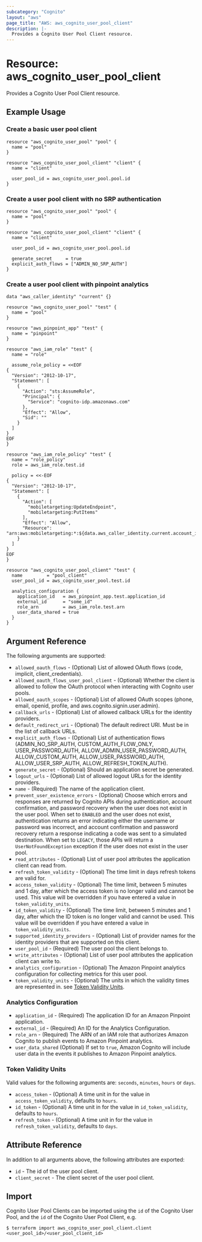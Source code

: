 ```yaml
---
subcategory: "Cognito"
layout: "aws"
page_title: "AWS: aws_cognito_user_pool_client"
description: |-
  Provides a Cognito User Pool Client resource.
---
```


# Resource: aws_cognito_user_pool_client

Provides a Cognito User Pool Client resource.

## Example Usage

### Create a basic user pool client

```hcl
resource "aws_cognito_user_pool" "pool" {
  name = "pool"
}

resource "aws_cognito_user_pool_client" "client" {
  name = "client"

  user_pool_id = aws_cognito_user_pool.pool.id
}
```

### Create a user pool client with no SRP authentication

```hcl
resource "aws_cognito_user_pool" "pool" {
  name = "pool"
}

resource "aws_cognito_user_pool_client" "client" {
  name = "client"

  user_pool_id = aws_cognito_user_pool.pool.id

  generate_secret     = true
  explicit_auth_flows = ["ADMIN_NO_SRP_AUTH"]
}
```

### Create a user pool client with pinpoint analytics

```hcl
data "aws_caller_identity" "current" {}

resource "aws_cognito_user_pool" "test" {
  name = "pool"
}

resource "aws_pinpoint_app" "test" {
  name = "pinpoint"
}

resource "aws_iam_role" "test" {
  name = "role"

  assume_role_policy = <<EOF
{
  "Version": "2012-10-17",
  "Statement": [
    {
      "Action": "sts:AssumeRole",
      "Principal": {
        "Service": "cognito-idp.amazonaws.com"
      },
      "Effect": "Allow",
      "Sid": ""
    }
  ]
}
EOF
}

resource "aws_iam_role_policy" "test" {
  name = "role_policy"
  role = aws_iam_role.test.id

  policy = <<-EOF
{
  "Version": "2012-10-17",
  "Statement": [
    {
      "Action": [
        "mobiletargeting:UpdateEndpoint",
        "mobiletargeting:PutItems"
      ],
      "Effect": "Allow",
      "Resource": "arn:aws:mobiletargeting:*:${data.aws_caller_identity.current.account_id}:apps/${aws_pinpoint_app.test.application_id}*"
    }
  ]
}
EOF
}

resource "aws_cognito_user_pool_client" "test" {
  name         = "pool_client"
  user_pool_id = aws_cognito_user_pool.test.id

  analytics_configuration {
    application_id   = aws_pinpoint_app.test.application_id
    external_id      = "some_id"
    role_arn         = aws_iam_role.test.arn
    user_data_shared = true
  }
}
```

## Argument Reference

The following arguments are supported:

* `allowed_oauth_flows` - (Optional) List of allowed OAuth flows (code, implicit, client_credentials).
* `allowed_oauth_flows_user_pool_client` - (Optional) Whether the client is allowed to follow the OAuth protocol when interacting with Cognito user pools.
* `allowed_oauth_scopes` - (Optional) List of allowed OAuth scopes (phone, email, openid, profile, and aws.cognito.signin.user.admin).
* `callback_urls` - (Optional) List of allowed callback URLs for the identity providers.
* `default_redirect_uri` - (Optional) The default redirect URI. Must be in the list of callback URLs.
* `explicit_auth_flows` - (Optional) List of authentication flows (ADMIN_NO_SRP_AUTH, CUSTOM_AUTH_FLOW_ONLY,  USER_PASSWORD_AUTH, ALLOW_ADMIN_USER_PASSWORD_AUTH, ALLOW_CUSTOM_AUTH, ALLOW_USER_PASSWORD_AUTH, ALLOW_USER_SRP_AUTH, ALLOW_REFRESH_TOKEN_AUTH).
* `generate_secret` - (Optional) Should an application secret be generated.
* `logout_urls` - (Optional) List of allowed logout URLs for the identity providers.
* `name` - (Required) The name of the application client.
* `prevent_user_existence_errors` - (Optional) Choose which errors and responses are returned by Cognito APIs during authentication, account confirmation, and password recovery when the user does not exist in the user pool. When set to `ENABLED` and the user does not exist, authentication returns an error indicating either the username or password was incorrect, and account confirmation and password recovery return a response indicating a code was sent to a simulated destination. When set to `LEGACY`, those APIs will return a `UserNotFoundException` exception if the user does not exist in the user pool.
* `read_attributes` - (Optional) List of user pool attributes the application client can read from.
* `refresh_token_validity` - (Optional) The time limit in days refresh tokens are valid for.
* `access_token_validity` - (Optional) The time limit, between 5 minutes and 1 day, after which the access token is no longer valid and cannot be used. This value will be overridden if you have entered a value in `token_validity_units`.
* `id_token_validity` - (Optional) The time limit, between 5 minutes and 1 day, after which the ID token is no longer valid and cannot be used. This value will be overridden if you have entered a value in `token_validity_units`.
* `supported_identity_providers` - (Optional) List of provider names for the identity providers that are supported on this client.
* `user_pool_id` - (Required) The user pool the client belongs to.
* `write_attributes` - (Optional) List of user pool attributes the application client can write to.
* `analytics_configuration` - (Optional) The Amazon Pinpoint analytics configuration for collecting metrics for this user pool.
* `token_validity_units` - (Optional) The units in which the validity times are represented in. see [Token Validity Units](#token-validity-units).

### Analytics Configuration

* `application_id` - (Required) The application ID for an Amazon Pinpoint application.
* `external_id`  - (Required) An ID for the Analytics Configuration.
* `role_arn` - (Required) The ARN of an IAM role that authorizes Amazon Cognito to publish events to Amazon Pinpoint analytics.
* `user_data_shared` (Optional) If set to `true`, Amazon Cognito will include user data in the events it publishes to Amazon Pinpoint analytics.

### Token Validity Units

Valid values for the following arguments are: `seconds`, `minutes`, `hours` or `days`.

* `access_token` - (Optional) A time unit in for the value in `access_token_validity`, defaults to `hours`.
* `id_token`  - (Optional) A time unit in for the value in `id_token_validity`, defaults to `hours`.
* `refresh_token` - (Optional) A time unit in for the value in `refresh_token_validity`, defaults to `days`.


## Attribute Reference

In addition to all arguments above, the following attributes are exported:

* `id` - The id of the user pool client.
* `client_secret` - The client secret of the user pool client.

## Import

Cognito User Pool Clients can be imported using the `id` of the Cognito User Pool, and the `id` of the Cognito User Pool Client, e.g.

```
$ terraform import aws_cognito_user_pool_client.client <user_pool_id>/<user_pool_client_id>
```
